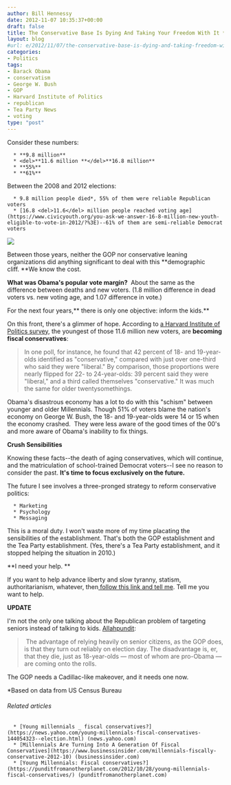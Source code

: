 ```yaml
---
author: Bill Hennessy
date: 2012-11-07 10:35:37+00:00
draft: false
title: The Conservative Base Is Dying And Taking Your Freedom With It *CORRECTION*
layout: blog
#url: e/2012/11/07/the-conservative-base-is-dying-and-taking-freedom-with-it/
categories:
- Politics
tags:
- Barack Obama
- conservatism
- George W. Bush
- GOP
- Harvard Institute of Politics
- republican
- Tea Party News
- voting
type: "post"
---
```


Consider these numbers:



	  * **9.8 million**
	  * <del>**11.6 million **</del>**16.8 million**
	  * **55%**
	  * **61%**

Between the 2008 and 2012 elections:

	  * 9.8 million people died*, 55% of them were reliable Republican voters
	  * [16.8 <del>11.6</del> million people reached voting age](https://www.civicyouth.org/you-ask-we-answer-16-8-million-new-youth-eligible-to-vote-in-2012/?%3E)--61% of them are semi-reliable Democrat voters

[![](https://ludicrite.files.wordpress.com/2012/11/coffin.jpg)
](https://ludicrite.files.wordpress.com/2012/11/coffin.jpg)

Between those years, neither the GOP nor conservative leaning organizations did anything significant to deal with this **demographic cliff. **We know the cost.

**What was Obama's popular vote margin?**  About the same as the difference between deaths and new voters. (1.8 million difference in dead voters vs. new voting age, and 1.07 difference in vote.)

For the next four years,** there is only one objective: inform the kids.**

On this front, there's a glimmer of hope. According to [a Harvard Institute of Politics survey](https://www.businessinsider.com/millennials-fiscally-conservative-2012-10#ixzz2BVBgIsRi), the youngest of those 11.6 million new voters, are **becoming fiscal conservatives**:


> In one poll, for instance, he found that 42 percent of 18- and 19-year-olds identified as "conservative," compared with just over one-third who said they were "liberal." By comparison, those proportions were nearly flipped for 22- to 24-year-olds: 39 percent said they were "liberal," and a third called themselves "conservative." It was much the same for older twentysomethings.


Obama's disastrous economy has a lot to do with this "schism" between younger and older Millennials. Though 51% of voters blame the nation's economy on George W. Bush, the 18- and 19-year-olds were 14 or 15 when the economy crashed.  They were less aware of the good times of the 00's and more aware of Obama's inability to fix things.

**Crush Sensibilities**

Knowing these facts--the death of aging conservatives, which will continue, and the matriculation of school-trained Democrat voters--I see no reason to consider the past. **It's time to focus exclusively on the future.**

The future I see involves a three-pronged strategy to reform conservative politics:



	  * Marketing
	  * Psychology
	  * Messaging

This is a moral duty. I won't waste more of my time placating the sensibilities of the establishment. That's both the GOP establishment and the Tea Party establishment. (Yes, there's a Tea Party establishment, and it stopped helping the situation in 2010.)

**I need your help. **

If you want to help advance liberty and slow tyranny, statism, authoritarianism, whatever, then[ follow this link and tell me](https://stlouisteaparty.com/contact/). Tell me you want to help.

**UPDATE**

I'm not the only one talking about the Republican problem of targeting seniors instead of talking to kids. [Allahpundit](https://hotair.com/archives/2012/11/07/looking-at-the-national-exit-poll/):


>  The advantage of relying heavily on senior citizens, as the GOP does, is that they turn out reliably on election day. The disadvantage is, er, that they die, just as 18-year-olds — most of whom are pro-Obama — are coming onto the rolls.


The GOP needs a Cadillac-like makeover, and it needs one now.

*Based on data from US Census Bureau


###### Related articles





	  * [Young millennials _ fiscal conservatives?](https://news.yahoo.com/young-millennials-fiscal-conservatives-144054323--election.html) (news.yahoo.com)
	  * [Millennials Are Turning Into A Generation Of Fiscal Conservatives](https://www.businessinsider.com/millennials-fiscally-conservative-2012-10) (businessinsider.com)
	  * [Young Millennials: Fiscal conservatives?](https://punditfromanotherplanet.com/2012/10/28/young-millennials-fiscal-conservatives/) (punditfromanotherplanet.com)

